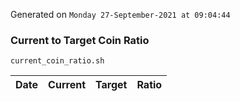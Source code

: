 Generated on `Monday 27-September-2021 at 09:04:44`

### Current to Target Coin Ratio
`current_coin_ratio.sh`

Date|Current|Target|Ratio
---|---|---|---
